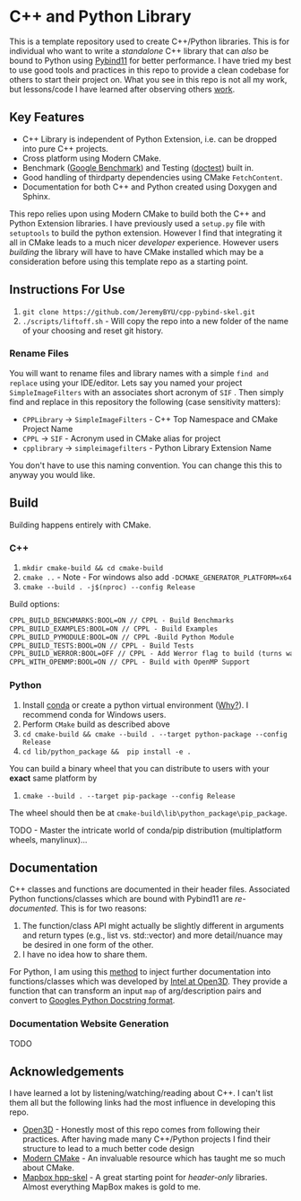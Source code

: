# C++ and Python Library

This is a template repository used to create  C++/Python libraries. This is for individual who want to write a *standalone* C++ library that can *also* be bound to Python using [Pybind11](https://pybind11.readthedocs.io/en/stable/) for better performance. I have tried my best to use good tools and practices in this repo to provide a clean codebase for others to start their project on. What you see in this repo is not all my work, but lessons/code I have learned after observing others [work](#acknowledgements). 

## Key Features

* C++ Library is independent of Python Extension, i.e. can be dropped into pure C++ projects.
* Cross platform using Modern CMake.
* Benchmark ([Google Benchmark](https://github.com/google/benchmark)) and Testing ([doctest](https://github.com/onqtam/doctest)) built in.
* Good handling of thirdparty dependencies using CMake `FetchContent`.
* Documentation for both C++ and Python created using Doxygen and Sphinx.

This repo relies upon using Modern CMake to build both the C++ and Python Extension libraries. I have previously used a `setup.py` file with `setuptools` to build the python extension. However I find that integrating it all in CMake leads to a much nicer *developer* experience. However  users *building* the library will have to have CMake installed which may be a consideration before using this template repo as a starting point.

## Instructions For Use

1. `git clone https://github.com/JeremyBYU/cpp-pybind-skel.git`
2. `./scripts/liftoff.sh` - Will copy the repo into a new folder of the name of your choosing and reset git history.

### Rename Files

You will want to rename files and library names with a simple `find and replace` using your IDE/editor. Lets say you named your project `SimpleImageFilters` with an associates short acronym of `SIF` . Then simply find and replace in this repository the following (case sensitivity matters):

* `CPPLibrary` -> `SimpleImageFilters` - C++ Top Namespace and CMake Project Name
* `CPPL` -> `SIF` - Acronym used in CMake alias for project
* `cpplibrary` -> `simpleimagefilters` - Python Library Extension Name

You don't have to use this naming convention. You can change this this to anyway you would like.

## Build

Building happens entirely with CMake.

### C++

1. `mkdir cmake-build && cd cmake-build` 
2. `cmake ..` -  Note - For windows also add `-DCMAKE_GENERATOR_PLATFORM=x64` 
3. `cmake --build . -j$(nproc) --config Release`

Build options:

```txt
CPPL_BUILD_BENCHMARKS:BOOL=ON // CPPL - Build Benchmarks
CPPL_BUILD_EXAMPLES:BOOL=ON // CPPL - Build Examples
CPPL_BUILD_PYMODULE:BOOL=ON // CPPL -Build Python Module
CPPL_BUILD_TESTS:BOOL=ON // CPPL - Build Tests
CPPL_BUILD_WERROR:BOOL=OFF // CPPL - Add Werror flag to build (turns warnings into errors)
CPPL_WITH_OPENMP:BOOL=ON // CPPL - Build with OpenMP Support
```

### Python

1. Install [conda](https://conda.io/projects/conda/en/latest/) or create a python virtual environment ([Why?](https://medium.freecodecamp.org/why-you-need-python-environments-and-how-to-manage-them-with-conda-85f155f4353c)). I recommend conda for Windows users.
2. Perform `CMake` build as described above
3. `cd cmake-build && cmake --build . --target python-package --config Release` 
4. `cd lib/python_package &&  pip install -e .` 

You can build a binary wheel that you can distribute to users with your **exact** same platform by

1. `cmake --build . --target pip-package --config Release` 

The wheel should then be at `cmake-build\lib\python_package\pip_package`.

TODO - Master the intricate world of conda/pip distribution (multiplatform wheels, manylinux)...

## Documentation

C++ classes and functions are documented in their header files. Associated Python functions/classes which are bound with Pybind11 are *re-documented*. This is for two reasons:

1. The function/class API might actually be slightly different in arguments and return types (e.g., list vs. std::vector) and more detail/nuance may be desired in one form of the other.
2. I have no idea how to share them.

For Python, I am using this [method](./src/Python/cpplib_pybind/docstring/docstring.hpp) to inject further documentation into functions/classes which was developed by [Intel at Open3D](https://github.com/intel-isl/Open3D). They provide a function that can transform an input `map` of arg/description pairs and convert to [Googles Python Docstring format](https://sphinxcontrib-napoleon.readthedocs.io/en/latest/example_google.html).

### Documentation Website Generation

TODO

## Acknowledgements

I have learned a lot by listening/watching/reading about C++. I can't list them all but the following links had the most influence in developing this repo.

* [Open3D](https://github.com/intel-isl/Open3D) - Honestly most of this repo comes from following their practices.  After having made many C++/Python projects I find their structure to lead to a much better code design
* [Modern CMake](https://cliutils.gitlab.io/modern-cmake/) - An invaluable resource which has taught me so much about CMake.
* [Mapbox hpp-skel](https://github.com/mapbox/hpp-skel) - A great starting point for *header-only* libraries. Almost everything MapBox makes is gold to me.



